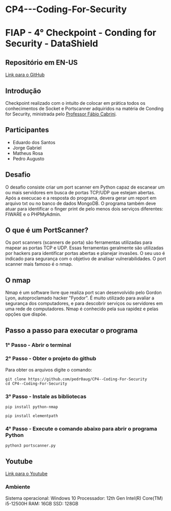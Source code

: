 # CP4---Coding-For-Security
# FIAP - 4° Checkpoint - Conding for Security - DataShield

## Repositório em EN-US
[Link para o GitHub](https://github.com/MatheusRosa800/CP2---CodingForSecurity---EN-US)

## Introdução
Checkpoint realizado com o intuito de colocar em prática todos os conhecimentos de Socket e Portscanner adquiridos na matéria de Conding for Security, ministrada pelo [Professor Fábio Cabrini](https://www.linkedin.com/in/fabio-cabrini/).

## Participantes
- Eduardo dos Santos
- Jorge Gabriel
- Matheus Rosa
- Pedro Augusto

## Desafio
O desafio consiste criar um port scanner em Python capaz de escanear um ou mais servidores em busca de portas TCP/UDP que estejam abertas. Após a execucao e a resposta do programa, devera gerar um report em arquivo txt ou no banco de dados MongoDB. O programa também deve atuar para identificar o finger print de pelo menos dois serviços diferentes: FIWARE e o PHPMyAdmin.

## O que é um PortScanner?
Os port scanners (scanners de porta) são ferramentas utilizadas para mapear as portas TCP e UDP. Essas ferramentas geralmente são utilizadas por hackers para identificar portas abertas e planejar invasões. O seu uso é indicado para segurança com o objetivo de analisar vulnerabilidades. O port scanner mais famoso é o nmap.

## O nmap
Nmap é um software livre que realiza port scan desenvolvido pelo Gordon Lyon, autoproclamado hacker "Fyodor". É muito utilizado para avaliar a segurança dos computadores, e para descobrir serviços ou servidores em uma rede de computadores. Nmap é conhecido pela sua rapidez e pelas opções que dispõe.

## Passo a passo para executar o programa

### 1° Passo - Abrir o terminal

### 2° Passo - Obter o projeto do github
Para obter os arquivos digite o comando: 
```
git clone https://github.com/pedr0aug/CP4--Coding-For-Security
cd CP4--Coding-For-Security
```
### 3° Passo - Instale as bibliotecas
```
pip install python-nmap
```
```
pip install elementpath
```
### 4° Passo - Execute o comando abaixo para abrir o programa Python
```
python3 portscanner.py
```

## Youtube
[Link para o Youtube](https://www.youtube.com/watch?v=LkSP2HUoYfM&ab_channel=PedroAugusto)


### Ambiente 
Sistema operacional: Windows 10
Processador: 12th Gen Intel(R) Core(TM) i5-12500H
RAM: 16GB
SSD: 128GB
